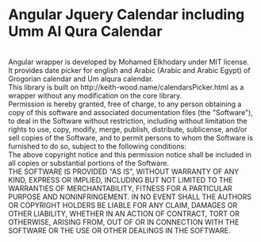# Angular Jquery Calendar including Umm Al Qura Calendar
<br>
Angular wrapper is developed by Mohamed Elkhodary under MIT license.
<br>
It provides date picker for english and Arabic (Arabic and Arabic Egypt) of Grogorian calendar and Um alqura calendar.
<br>
This library is built on http://keith-wood.name/calendarsPicker.html as a wrapper without any modification on the core library.
<br>
Permission is hereby granted, free of charge, to any person obtaining a copy of this software and associated documentation files (the "Software"), to deal in the Software without restriction, including without limitation the rights to use, copy, modify, merge, publish, distribute, sublicense, and/or sell copies of the Software, and to permit persons to whom the Software is furnished to do so, subject to the following conditions:
<br>
The above copyright notice and this permission notice shall be included in all copies or substantial portions of the Software.
<br>
THE SOFTWARE IS PROVIDED "AS IS", WITHOUT WARRANTY OF ANY KIND, EXPRESS OR IMPLIED, INCLUDING BUT NOT LIMITED TO THE WARRANTIES OF MERCHANTABILITY, FITNESS FOR A PARTICULAR PURPOSE AND NONINFRINGEMENT. IN NO EVENT SHALL THE AUTHORS OR COPYRIGHT HOLDERS BE LIABLE FOR ANY CLAIM, DAMAGES OR OTHER LIABILITY, WHETHER IN AN ACTION OF CONTRACT, TORT OR OTHERWISE, ARISING FROM, OUT OF OR IN CONNECTION WITH THE SOFTWARE OR THE USE OR OTHER DEALINGS IN THE SOFTWARE.
